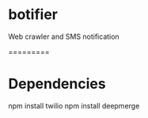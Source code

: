 # botifier
Web crawler and SMS notification

=========

Dependencies
=========

npm install twilio
npm install deepmerge